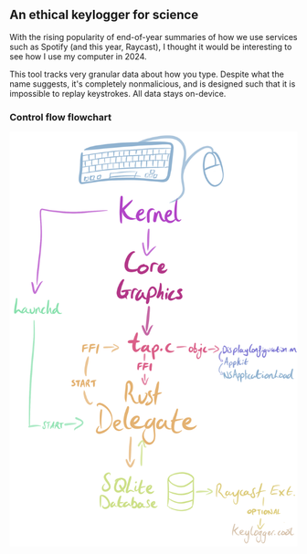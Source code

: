 ## An ethical keylogger for science

With the rising popularity of end-of-year summaries of how we use services such as Spotify (and this year, Raycast), I thought it would be interesting to see how I use my computer in 2024.

This tool tracks very granular data about how you type.
Despite what the name suggests, it's completely nonmalicious, and is designed such that it is impossible to replay keystrokes. All data stays on-device.

### Control flow flowchart
![Control flow flowchart](assets/flowchart.png)